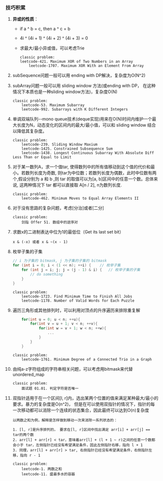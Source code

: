 ### 技巧积累
1. **异或的性质**：
    - if a ^ b = c, then a ^ c = b
    
    - 4i ^ (4i + 1) ^ (4i + 2) ^ (4i + 3) = 0
    
    - 求最大/最小异或值，可以考虑Trie
        ```
        classic problem:
        leetcode-421. Maximum XOR of Two Numbers in an Array
            leetcode-1707. Maximum XOR With an Element From Array
        ```
    
2. subSequence问题一般可以用 ending with DP解决，复杂度为O(N^2)

3. subArray问题一般可以用 sliding window 方法(或ending with DP， 在这种情况下本质也是一种sliding window方法)，复杂度O(N)
    ```
    classic problem:
        leetcode-53. Maximum Subarray
        leetcode-992. Subarrays with K Different Integers
    ```
    
4. 单调双端队列--mono queue技术(deque实现)用来在O(N)时间内维护一个最大长度为N，动态变化的区间内的最大/最小值，可以和 sliding window 结合以降低其复杂度。
    ```
    classic problem:
        leetcode-239. Sliding Window Maxium
        leetcode-1425. Constrained Subsequence Sum
        leetcode-1438. Longest Continuous Subarray With Absolute Diff Less Than or Equal to Limit
    ```

5. 对于某一数列A，求一个值tar, 使得数列中的所有值移动到这个值的代价和最小。若数列长度为奇数, 则tar为中位数；若数列长度为偶数，此时中位数有两个,假设分别为 a 和 b ,则 tar 的取值可以为[a, b]区间中的任意一个数。总体来说, 这两种情况下 tar 都可以直接取 A[n / 2], n为数列长度.
    ```
    classic problem:
        leetcode-462. Minimum Moves to Equal Array Elements II
    ```

6. 对于没有思路的复杂问题，考虑[分治]或者[二分]
    ```
    classic problem:
        剑指 Offer 51. 数组中的逆序对
    ```

7. 求数x的二进制表达中位为1的最低位（Get its last set bit）
    ```
    x & (-x) 或者 x & ~(x - 1)
    ```

8. 枚举子集的子集
    ```C++
    // i 为子集的 bitmask, j 为子集的子集的 bitmask
    for (int i = 0; i < (1 << n); ++i) {    // 枚举子集
        for (int j = i; j; j = (j - 1) & i) {   // 枚举子集的子集   
            // do something
        }
    }
    ```
    ```
    classic problem: 
        leetcode-1723. Find Minimum Time to Finish All Jobs
        leetcode-1178. Number of Valid Words for Each Puzzle
    ```

9. 遍历三角形或其他排列时，可以利用对顶点的升序遍历来排除重复解
    ```C++
        for(int u = 0; u < n; ++u){
            for(int v = u + 1; v < n; ++v){
                for(int w = v + 1; w < n; ++w){
                    ...
                }
            }
        }
    ```
    ```
    classic problem:
        leetcode-1761. Minimum Degree of a Connected Trio in a Graph
    ```

10. 由纯a-z字符组成的字符串相关问题，可以考虑用bitmask来代替unordered_map
    ```
    classic problem:
        面试题 01.01. 判定字符是否唯一
    ```

11. 双指针适用于在一个区间[l, r]内，选出某两个位置的值来满足某种最大/最小的要求。暴力的复杂度是O(n^2)， 但是在可以使用双指针的情况下，指针的每一次移动都可以消除一个连续的状态集合，因此最终可以达到O(n)复杂度
    ```
    以两数之和为例，解释是怎样做到移动一次来消除一系列状态的：

    1. [l, r]是升序排列的， 要求在[l, r]区间中找出满足 arr[i] + arr[j] == tar的两个数
    2. arr[l] + arr[r] < tar，意味着arr[l] + (l + 1 ~ r)之间的任意一个数都会小于 tar，左侧指针已经没有希望满足条件，因此左侧指针右移，指向 l + 1 
    3. 同理，arr[l] + arr[r] > tar, 右侧指针已经没有希望满足条件，右侧指针左移，指向 r - 1
    ```
    ```
    classic problem:
        leetcode-1. 两数之和
        leetcode-11. 盛最多水的容器
    ```